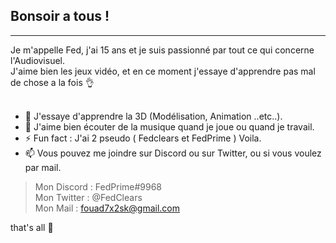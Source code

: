<h2> Bonsoir a tous ! </h2>
<hr>
Je m'appelle Fed, j'ai 15 ans et je suis passionné par tout ce qui concerne l'Audiovisuel.<br>
J'aime bien les jeux vidéo, et en ce moment j'essaye d'apprendre pas mal de chose a la fois 👌 <br><br>

- 👀 J'essaye d'apprendre la 3D (Modélisation, Animation ..etc..).
- 🤩 J'aime bien écouter de la musique quand je joue ou quand je travail.
- ⚡ Fun fact : J'ai 2 pseudo ( Fedclears et FedPrime ) Voila.
- 📫 Vous pouvez me joindre sur Discord ou sur Twitter, ou si vous voulez par mail.

> Mon Discord : FedPrime#9968 <br>
> Mon Twitter : @FedClears <br>
> Mon Mail : fouad7x2sk@gmail.com

that's all 🐇


<!---
FedClears/FedClears is a ✨ special ✨ repository because its `README.md` (this file) appears on your GitHub profile.
You can click the Preview link to take a look at your changes.
--->
